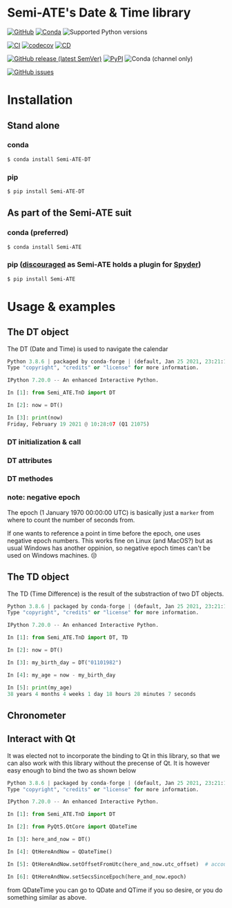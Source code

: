 # Semi-ATE's Date & Time library

[![GitHub](https://img.shields.io/github/license/Semi-ATE/DT?color=black)](https://github.com/Semi-ATE/DT/blob/main/LICENSE)
[![Conda](https://img.shields.io/conda/pn/conda-forge/Semi-ATE-DT?color=black)](https://anaconda.org/conda-forge/Semi-ATE-DT)
![Supported Python versions](https://img.shields.io/badge/python-%3E%3D3.7-black)

[![CI](https://github.com/Semi-ATE/DT/workflows/CI/badge.svg?branch=main)](https://github.com/Semi-ATE/DT/actions?query=workflow%3ACI)
[![codecov](https://codecov.io/gh/Semi-ATE/DT/branch/main/graph/badge.svg?token=BAP0H9OMED)](https://codecov.io/gh/Semi-ATE/DT)
[![CD](https://github.com/Semi-ATE/DT/workflows/CD/badge.svg)](https://github.com/Semi-ATE/DT/actions?query=workflow%3ACD)

[![GitHub release (latest SemVer)](https://img.shields.io/github/v/release/Semi-ATE/DT?color=blue&label=GitHub&sort=semver)](https://github.com/Semi-ATE/DT/releases/latest)
[![PyPI](https://img.shields.io/pypi/v/Semi-ATE-DT?color=blue&label=PyPI)](https://pypi.org/project/Semi-ATE-DT/)
![Conda (channel only)](https://img.shields.io/conda/vn/conda-forge/Semi-ATE-DT?color=blue&label=conda-forge)

[![GitHub issues](https://img.shields.io/github/issues/Semi-ATE/DT)](https://github.com/Semi-ATE/DT/issues)





# Installation

## Stand alone

### conda

```bash
$ conda install Semi-ATE-DT
```

### pip

```bash
$ pip install Semi-ATE-DT
```

## As part of the Semi-ATE suit

### conda (preferred)

```bash
$ conda install Semi-ATE
```

### pip ([discouraged](https://www.youtube.com/watch?v=Ul79ihg41Rs&t=2s) as Semi-ATE holds a plugin for [Spyder](https://github.com/spyder-ide/spyder))

```bash
$ pip install Semi-ATE
```

# Usage & examples

## The DT object

The DT (Date and Time) is used to navigate the calendar

```python
Python 3.8.6 | packaged by conda-forge | (default, Jan 25 2021, 23:21:18) 
Type "copyright", "credits" or "license" for more information.

IPython 7.20.0 -- An enhanced Interactive Python.

In [1]: from Semi_ATE.TnD import DT

In [2]: now = DT()

In [3]: print(now)
Friday, February 19 2021 @ 10:28:07 (Q1 21075)

```
### DT initialization & call

### DT attributes

### DT methodes

### note: negative epoch 

The epoch (1 January 1970 00:00:00 UTC) is basically just a `marker` from where to count the number of seconds from.

If one wants to reference a point in time before the epoch, one uses negative epoch numbers. This works fine on Linux (and MacOS?) but as usual Windows has another oppinion, so negative epoch times can't be used on Windows machines. :unamused:

## The TD object 

The TD (Time Difference) is the result of the substraction of two DT objects.

```python
Python 3.8.6 | packaged by conda-forge | (default, Jan 25 2021, 23:21:18) 
Type "copyright", "credits" or "license" for more information.

IPython 7.20.0 -- An enhanced Interactive Python.

In [1]: from Semi_ATE.TnD import DT, TD

In [2]: now = DT()

In [3]: my_birth_day = DT("01101982")

In [4]: my_age = now - my_birth_day

In [5]: print(my_age)
38 years 4 months 4 weeks 1 day 18 hours 28 minutes 7 seconds

```

## Chronometer



## Interact with Qt

It was elected not to incorporate the binding to Qt in this library, so that we can also work with this library without the precense of Qt.
It is however easy enough to bind the two as shown below

```python
Python 3.8.6 | packaged by conda-forge | (default, Jan 25 2021, 23:21:18) 
Type "copyright", "credits" or "license" for more information.

IPython 7.20.0 -- An enhanced Interactive Python.

In [1]: from Semi_ATE.TnD import DT

In [2]: from PyQt5.QtCore import QDateTime

In [3]: here_and_now = DT()

In [4]: QtHereAndNow = QDateTime()

In [5]: QtHereAndNow.setOffsetFromUtc(here_and_now.utc_offset)  # account for timezone + day light saving

In [6]: QtHereAndNow.setSecsSinceEpoch(here_and_now.epoch)

```

from QDateTime you can go to QDate and QTime if you so desire, or you do something similar as above.
